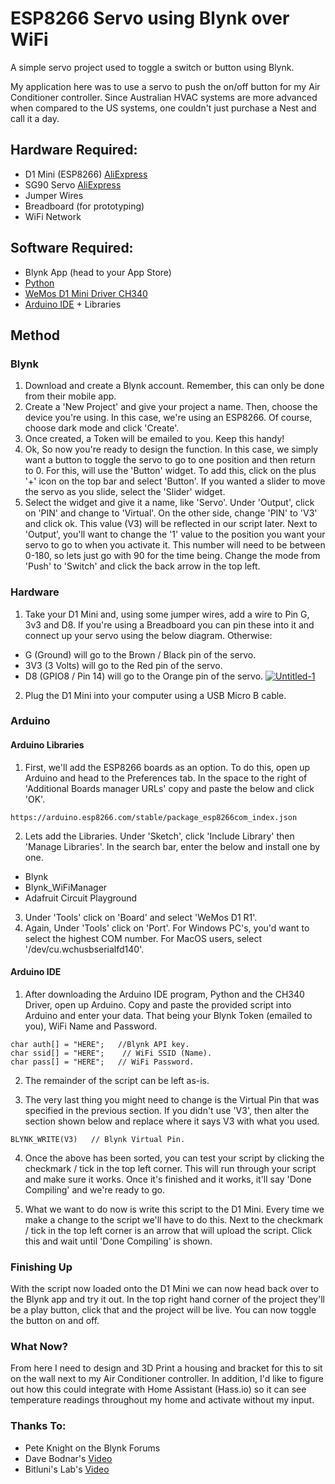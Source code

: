 # ESP8266 Servo using Blynk over WiFi
A simple servo project used to toggle a switch or button using Blynk.

My application here was to use a servo to push the on/off button for my Air Conditioner controller. Since Australian HVAC systems are more advanced when compared to the US systems, one couldn't just purchase a Nest and call it a day.

## Hardware Required:
- D1 Mini (ESP8266) [AliExpress](https://www.aliexpress.com/item/33036965281.html?spm=a2g0s.9042311.0.0.6b304c4d82dx4m)
- SG90 Servo [AliExpress](https://www.aliexpress.com/item/32278992782.html?spm=2114.12010615.8148356.3.755726d9OKTWID)
- Jumper Wires
- Breadboard (for prototyping)
- WiFi Network

## Software Required:
- Blynk App (head to your App Store)
- [Python](https://www.python.org/downloads/)
- [WeMos D1 Mini Driver CH340](https://docs.wemos.cc/en/latest/ch340_driver.html)
- [Arduino IDE](https://www.arduino.cc/en/main/software) + Libraries

## Method
### Blynk
1. Download and create a Blynk account. Remember, this can only be done from their mobile app.
2. Create a 'New Project' and give your project a name. Then, choose the device you're using. In this case, we're using an ESP8266. Of course, choose dark mode and click 'Create'.
3. Once created, a Token will be emailed to you. Keep this handy!
4. Ok, So now you're ready to design the function. In this case, we simply want a button to toggle the servo to go to one position and then return to 0. For this, will use the 'Button' widget. To add this, click on the plus '+' icon on the top bar and select 'Button'. If you wanted a slider to move the servo as you slide, select the 'Slider' widget.
5. Select the widget and give it a name, like 'Servo'. Under 'Output', click on 'PIN' and change to 'Virtual'. On the other side, change 'PIN' to 'V3' and click ok. This value (V3) will be reflected in our script later. Next to 'Output', you'll want to change the '1' value to the position you want your servo to go to when you activate it. This number will need to be between 0-180, so lets just go with 90 for the time being. Change the mode from 'Push' to 'Switch' and click the back arrow in the top left.

### Hardware
1. Take your D1 Mini and, using some jumper wires, add a wire to Pin G, 3v3 and D8. If you're using a Breadboard you can pin these into it and connect up your servo using the below diagram. Otherwise:
- G (Ground) will go to the Brown / Black pin of the servo.
- 3V3 (3 Volts) will go to the Red pin of the servo.
- D8 (GPIO8 / Pin 14) will go to the Orange pin of the servo.
<a href="https://ibb.co/xfV1x1V"><img src="https://i.ibb.co/nnh7x7h/Untitled-1.png" alt="Untitled-1" border="0"></a>
2. Plug the D1 Mini into your computer using a USB Micro B cable.

### Arduino
#### Arduino Libraries
1. First, we'll add the ESP8266 boards as an option. To do this, open up Arduino and head to the Preferences tab. In the space to the right of 'Additional Boards manager URLs' copy and paste the below and click 'OK'.
```
https://arduino.esp8266.com/stable/package_esp8266com_index.json
```
2. Lets add the Libraries. Under 'Sketch', click 'Include Library' then 'Manage Libraries'. In the search bar, enter the below and install one by one.
- Blynk
- Blynk_WiFiManager
- Adafruit Circuit Playground

3. Under 'Tools' click on 'Board' and select 'WeMos D1 R1'.
4. Again, Under 'Tools' click on 'Port'. For Windows PC's, you'd want to select the highest COM number. For MacOS users, select '/dev/cu.wchusbserialfd140'.

#### Arduino IDE
1. After downloading the Arduino IDE program, Python and the CH340 Driver, open up Arduino. Copy and paste the provided script into Arduino and enter your data. That being your Blynk Token (emailed to you), WiFi Name and Password.
```
char auth[] = "HERE";   //Blynk API key.
char ssid[] = "HERE";    // WiFi SSID (Name).
char pass[] = "HERE";   // WiFi Password.
```
2. The remainder of the script can be left as-is. 

3. The very last thing you might need to change is the Virtual Pin that was specified in the previous section. If you didn't use 'V3', then alter the section shown below and replace where it says V3 with what you used.
```
BLYNK_WRITE(V3)   // Blynk Virtual Pin.
```
4. Once the above has been sorted, you can test your script by clicking the checkmark / tick in the top left corner. This will run through your script and make sure it works. Once it's finished and it works, it'll say 'Done Compiling' and we're ready to go.

6. What we want to do now is write this script to the D1 Mini. Every time we make a change to the script we'll have to do this. Next to the checkmark / tick in the top left corner is an arrow that will upload the script. Click this and wait until 'Done Compiling' is shown.

### Finishing Up
With the script now loaded onto the D1 Mini we can now head back over to the Blynk app and try it out. In the top right hand corner of the project they'll be a play button, click that and the project will be live. You can now toggle the button on and off.

### What Now?
From here I need to design and 3D Print a housing and bracket for this to sit on the wall next to my Air Conditioner controller. In addition, I'd like to figure out how this could integrate with Home Assistant (Hass.io) so it can see temperature readings throughout my home and activate without my input.

### Thanks To:
- Pete Knight on the Blynk Forums
- Dave Bodnar's [Video](https://youtu.be/urd_OQhizIw)
- Bitluni's Lab's [Video](https://youtu.be/migRN4P1wGI)
